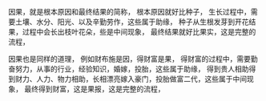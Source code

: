 因果，就是根本原因和最终结果的简称，
根本原因就好比种子，
生长过程中，需要土壤、水分、阳光、以及辛勤劳作，这些属于助缘，
种子从生根发芽到开花结果，过程中会长出枝叶花朵，些是中间现象，
最终结果就好比果实，这是完整的流程，

因果也是同样的道理，
例如财布施是因，得财富是果，
得财富的过程中，需要勤奋努力，从事的行业，经验知识，婚嫁，投胎，这些属于助缘，
得到贵人相助得到财力、人力、物力相助，长相漂亮嫁入豪门，投胎做富二代，这些属于中间现象，
最终得到财富，这是果报，这是完整的流程，





